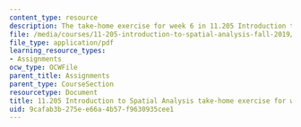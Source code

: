```yaml
---
content_type: resource
description: The take-home exercise for week 6 in 11.205 Introduction to Spatial Analysis.
file: /media/courses/11-205-introduction-to-spatial-analysis-fall-2019/9cafab3b275ee66a4b57f9630935cee1_11.205f19_week_6_takehome.pdf
file_type: application/pdf
learning_resource_types:
- Assignments
ocw_type: OCWFile
parent_title: Assignments
parent_type: CourseSection
resourcetype: Document
title: 11.205 Introduction to Spatial Analysis take-home exercise for week 6
uid: 9cafab3b-275e-e66a-4b57-f9630935cee1
---
```

